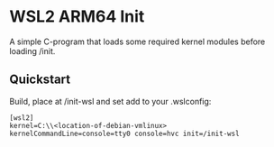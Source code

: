 # WSL2 ARM64 Init

A simple C-program that loads some required kernel modules before loading /init.

## Quickstart

Build, place at /init-wsl and set add to your .wslconfig:

```
[wsl2]
kernel=C:\\<location-of-debian-vmlinux>
kernelCommandLine=console=tty0 console=hvc init=/init-wsl 
```
